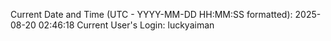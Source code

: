 Current Date and Time (UTC - YYYY-MM-DD HH:MM:SS formatted): 2025-08-20 02:46:18
Current User's Login: luckyaiman
